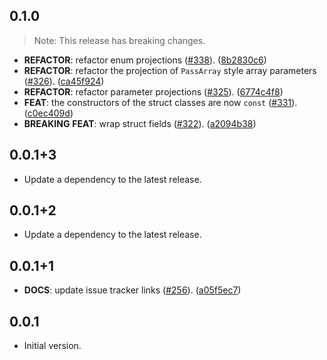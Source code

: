 ## 0.1.0

> Note: This release has breaking changes.

 - **REFACTOR**: refactor enum projections ([#338](https://github.com/halildurmus/dartwinrt/issues/338)). ([8b2830c6](https://github.com/halildurmus/dartwinrt/commit/8b2830c6c9ffcfe4e5ffe745d65820e33c08dc98))
 - **REFACTOR**: refactor the projection of `PassArray` style array parameters ([#326](https://github.com/halildurmus/dartwinrt/issues/326)). ([ca45f924](https://github.com/halildurmus/dartwinrt/commit/ca45f92440d371b65fbeaba5b36817c46d747b2f))
 - **REFACTOR**: refactor parameter projections ([#325](https://github.com/halildurmus/dartwinrt/issues/325)). ([6774c4f8](https://github.com/halildurmus/dartwinrt/commit/6774c4f8d1e79b886116d951bfe18718921f659d))
 - **FEAT**: the constructors of the struct classes are now `const` ([#331](https://github.com/halildurmus/dartwinrt/issues/331)). ([c0ec409d](https://github.com/halildurmus/dartwinrt/commit/c0ec409d973dd27601bbf3e09e900589043a495d))
 - **BREAKING** **FEAT**: wrap struct fields ([#322](https://github.com/halildurmus/dartwinrt/issues/322)). ([a2094b38](https://github.com/halildurmus/dartwinrt/commit/a2094b386af8660babd95435cb4328dff92d1b1c))

## 0.0.1+3

 - Update a dependency to the latest release.

## 0.0.1+2

 - Update a dependency to the latest release.

## 0.0.1+1

 - **DOCS**: update issue tracker links ([#256](https://github.com/halildurmus/dartwinrt/issues/256)). ([a05f5ec7](https://github.com/halildurmus/dartwinrt/commit/a05f5ec70f5e71773f04d7021e1a84d932ca0c21))

## 0.0.1

- Initial version.
